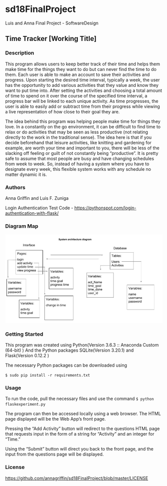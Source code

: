 # sd18FinalProject
Luis and Anna Final Project - SoftwareDesign


## Time Tracker [Working Title]

### Description
This program allows users to keep better track of their time and helps them make time for the things they want to do but can never find the time to do them. Each user is able to make an account to save their activities and progress. Upon starting the desired time interval, typically a week, the user has the opportunity to add various activities that they value and know they want to put time into. After setting the activities and choosing a total amount of time to spend on it over the course of the specified time interval, a progress bar will be linked to each unique activity. As time progresses, the user is able to easily add or subtract time from their progress while viewing a live representation of how close to their goal they are.

The idea behind this program was helping people make time for things they love. In a constantly on the go environment, it can be difficult to find time to relax or do activities that may be seen as less productive (not relating directly to the work in the traditional sense). The idea here is that if you decide beforehand that leisure activities, like knitting and gardening for example, are worth your time and important to you, there will be less of the slacking off feeling or guilt of not constantly being “productive”. It is pretty safe to assume that most people are busy and have changing schedules from week to week. So, instead of having a system where you have to designate every week, this flexible system works with any schedule no matter dynamic it is.

### Authors

Anna Griffin and Luis F. Zuniga

Login Authentication Test Code - https://pythonspot.com/login-authentication-with-flask/


### Diagram Map

![alt text][logo]

[logo]: https://github.com/annagriffin/sd18FinalProject/blob/master/diagrammap.jpg "Label"


### Getting Started

This program was created using
Python(Version 3.6.3 :: Anaconda Custom (64-bit) )
And the Python packages
SQLite(Version 3.20.1) and
Flask(Version 0.12.2 )

The necessary Python packages can be downloaded using

`$ sudo pip install -r requirements.txt`

### Usage
To run the code, pull the necessary files and use the command
`$ python flaskexperiment.py`

The program can then be accessed locally using a web browser. The HTML page displayed will be the Web App’s front page.

Pressing the “Add Activity” button will redirect to the questions HTML page that requests input in the form of a string for “Activity” and an integer for “Time.”

Using the “Submit” button will direct you back to the front page, and the input from the questions page will be displayed.


### License

https://github.com/annagriffin/sd18FinalProject/blob/master/LICENSE

